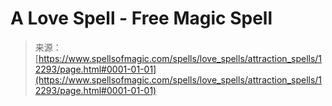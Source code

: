 <!--yml
category: 未分类
date: 2024-06-12 18:49:54
-->

# A Love Spell - Free Magic Spell

> 来源：[https://www.spellsofmagic.com/spells/love_spells/attraction_spells/12293/page.html#0001-01-01](https://www.spellsofmagic.com/spells/love_spells/attraction_spells/12293/page.html#0001-01-01)